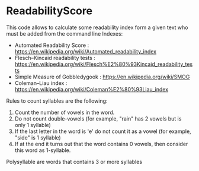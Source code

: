 # ReadabilityScore
This code allows to calculate some readability index form a given text who must be added from the command line
Indexes:
 -  Automated Readability Score : https://en.wikipedia.org/wiki/Automated_readability_index
 -  Flesch–Kincaid readability tests : https://en.wikipedia.org/wiki/Flesch%E2%80%93Kincaid_readability_tests
 -  Simple Measure of Gobbledygook : https://en.wikipedia.org/wiki/SMOG
 -  Coleman–Liau index : https://en.wikipedia.org/wiki/Coleman%E2%80%93Liau_index

Rules to count syllables are the following:
   1. Count the number of vowels in the word.
   2. Do not count double-vowels (for example, "rain" has 2 vowels but is only 1 syllable)
   3. If the last letter in the word is 'e' do not count it as a vowel (for example, "side" is 1 syllable)
   4. If at the end it turns out that the word contains 0 vowels, then consider this word as 1-syllable.
   
   Polysyllable are words that contains 3 or more syllables
